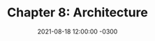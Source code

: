 ---
layout: post
title: 'Chapter 8: Architecture'
description: 'Potrzeba wstępu do eventów i messegingu więc mamy przerywnik architektoniczy'
date:   2021-08-18 12:00:00 -0300
categories: start blog
by: 'JL'
icon: 'cloud'
questions:
  - question: 'TBA'
    answer: ''
    ytlink: "https://youtube.com/playlist?list=PLC5LIX9Pfs1XyT8wVGmYCAMk2z24B08v5"
    date:    2022-01-01 12:00:00 -0300
---